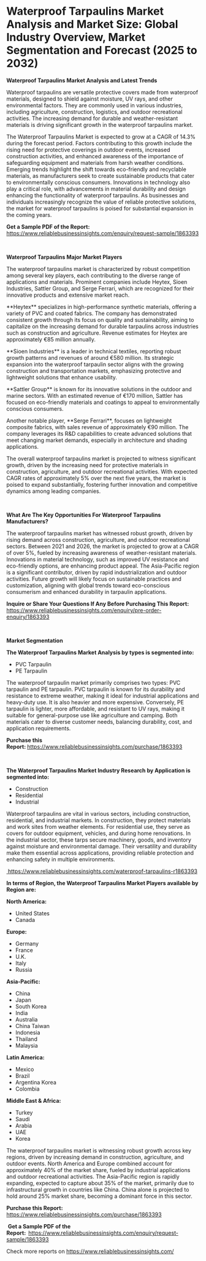 <p><h1>Waterproof Tarpaulins Market Analysis and Market Size: Global Industry Overview, Market Segmentation and Forecast (2025 to 2032)</h1></p><p><strong>Waterproof Tarpaulins Market Analysis and Latest Trends</strong></p>
<p><p>Waterproof tarpaulins are versatile protective covers made from waterproof materials, designed to shield against moisture, UV rays, and other environmental factors. They are commonly used in various industries, including agriculture, construction, logistics, and outdoor recreational activities. The increasing demand for durable and weather-resistant materials is driving significant growth in the waterproof tarpaulins market. </p><p>The Waterproof Tarpaulins Market is expected to grow at a CAGR of 14.3% during the forecast period. Factors contributing to this growth include the rising need for protective coverings in outdoor events, increased construction activities, and enhanced awareness of the importance of safeguarding equipment and materials from harsh weather conditions. Emerging trends highlight the shift towards eco-friendly and recyclable materials, as manufacturers seek to create sustainable products that cater to environmentally conscious consumers. Innovations in technology also play a critical role, with advancements in material durability and design enhancing the functionality of waterproof tarpaulins. As businesses and individuals increasingly recognize the value of reliable protective solutions, the market for waterproof tarpaulins is poised for substantial expansion in the coming years.</p></p>
<p><strong>Get a Sample PDF of the Report:&nbsp;</strong> <a href="https://www.reliablebusinessinsights.com/enquiry/request-sample/1863393?utm_campaign=2820&utm_medium=2&utm_source=Github&utm_content=ia&utm_term=01042025&utm_id=waterproof-tarpaulins">https://www.reliablebusinessinsights.com/enquiry/request-sample/1863393</a></p>
<p>&nbsp;</p>
<p><strong>Waterproof Tarpaulins Major Market Players</strong></p>
<p><p>The waterproof tarpaulins market is characterized by robust competition among several key players, each contributing to the diverse range of applications and materials. Prominent companies include Heytex, Sioen Industries, Sattler Group, and Serge Ferrari, which are recognized for their innovative products and extensive market reach.</p><p>**Heytex** specializes in high-performance synthetic materials, offering a variety of PVC and coated fabrics. The company has demonstrated consistent growth through its focus on quality and sustainability, aiming to capitalize on the increasing demand for durable tarpaulins across industries such as construction and agriculture. Revenue estimates for Heytex are approximately €85 million annually.</p><p>**Sioen Industries** is a leader in technical textiles, reporting robust growth patterns and revenues of around €580 million. Its strategic expansion into the waterproof tarpaulin sector aligns with the growing construction and transportation markets, emphasizing protective and lightweight solutions that enhance usability.</p><p>**Sattler Group** is known for its innovative solutions in the outdoor and marine sectors. With an estimated revenue of €170 million, Sattler has focused on eco-friendly materials and coatings to appeal to environmentally conscious consumers.</p><p>Another notable player, **Serge Ferrari**, focuses on lightweight composite fabrics, with sales revenue of approximately €90 million. The company leverages its R&D capabilities to create advanced solutions that meet changing market demands, especially in architecture and shading applications.</p><p>The overall waterproof tarpaulins market is projected to witness significant growth, driven by the increasing need for protective materials in construction, agriculture, and outdoor recreational activities. With expected CAGR rates of approximately 5% over the next five years, the market is poised to expand substantially, fostering further innovation and competitive dynamics among leading companies.</p></p>
<p>&nbsp;</p>
<p><strong>What Are The Key Opportunities For Waterproof Tarpaulins Manufacturers?</strong></p>
<p><p>The waterproof tarpaulins market has witnessed robust growth, driven by rising demand across construction, agriculture, and outdoor recreational sectors. Between 2021 and 2026, the market is projected to grow at a CAGR of over 5%, fueled by increasing awareness of weather-resistant materials. Innovations in material technology, such as improved UV resistance and eco-friendly options, are enhancing product appeal. The Asia-Pacific region is a significant contributor, driven by rapid industrialization and outdoor activities. Future growth will likely focus on sustainable practices and customization, aligning with global trends toward eco-conscious consumerism and enhanced durability in tarpaulin applications.</p></p>
<p><strong>Inquire or Share Your Questions If Any Before Purchasing This Report:</strong> <a href="https://www.reliablebusinessinsights.com/enquiry/pre-order-enquiry/1863393?utm_campaign=2820&utm_medium=2&utm_source=Github&utm_content=ia&utm_term=01042025&utm_id=waterproof-tarpaulins">https://www.reliablebusinessinsights.com/enquiry/pre-order-enquiry/1863393</a></p>
<p>&nbsp;</p>
<p><strong>Market Segmentation</strong></p>
<p><strong>The Waterproof Tarpaulins Market Analysis by types is segmented into:</strong></p>
<p><ul><li>PVC Tarpaulin</li><li>PE Tarpaulin</li></ul></p>
<p><p>The waterproof tarpaulin market primarily comprises two types: PVC tarpaulin and PE tarpaulin. PVC tarpaulin is known for its durability and resistance to extreme weather, making it ideal for industrial applications and heavy-duty use. It is also heavier and more expensive. Conversely, PE tarpaulin is lighter, more affordable, and resistant to UV rays, making it suitable for general-purpose use like agriculture and camping. Both materials cater to diverse customer needs, balancing durability, cost, and application requirements.</p></p>
<p><strong>Purchase this Report:&nbsp;</strong><a href="https://www.reliablebusinessinsights.com/purchase/1863393?utm_campaign=2820&utm_medium=2&utm_source=Github&utm_content=ia&utm_term=01042025&utm_id=waterproof-tarpaulins">https://www.reliablebusinessinsights.com/purchase/1863393</a></p>
<p>&nbsp;</p>
<p><strong>The Waterproof Tarpaulins Market Industry Research by Application is segmented into:</strong></p>
<p><ul><li>Construction</li><li>Residential</li><li>Industrial</li></ul></p>
<p><p>Waterproof tarpaulins are vital in various sectors, including construction, residential, and industrial markets. In construction, they protect materials and work sites from weather elements. For residential use, they serve as covers for outdoor equipment, vehicles, and during home renovations. In the industrial sector, these tarps secure machinery, goods, and inventory against moisture and environmental damage. Their versatility and durability make them essential across applications, providing reliable protection and enhancing safety in multiple environments.</p></p>
<p><a href="https://www.reliablebusinessinsights.com/waterproof-tarpaulins-r1863393?utm_campaign=2820&utm_medium=2&utm_source=Github&utm_content=ia&utm_term=01042025&utm_id=waterproof-tarpaulins">&nbsp;https://www.reliablebusinessinsights.com/waterproof-tarpaulins-r1863393</a></p>
<p><strong>In terms of Region, the Waterproof Tarpaulins Market Players available by Region are:</strong></p>
<p>
    <p> <strong> North America: </strong>
        <ul>
            <li>United States</li>
            <li>Canada</li>
        </ul>
        </p> 
    <p> <strong> Europe: </strong>
        <ul>
            <li>Germany</li>
            <li>France</li>
            <li>U.K.</li>
            <li>Italy</li>
            <li>Russia</li>
        </ul>
        </p> 
    <p> <strong> Asia-Pacific: </strong>
        <ul>
            <li>China</li>
            <li>Japan</li>
            <li>South Korea</li>
            <li>India</li>
            <li>Australia</li>
            <li>China Taiwan</li>
            <li>Indonesia</li>
            <li>Thailand</li>
            <li>Malaysia</li>
        </ul>
        </p> 
    <p> <strong> Latin America: </strong>
        <ul>
            <li>Mexico</li>
            <li>Brazil</li>
            <li>Argentina Korea</li>
            <li>Colombia</li>
        </ul>
        </p> 
    <p> <strong> Middle East & Africa: </strong>
        <ul>
            <li>Turkey</li>
            <li>Saudi</li>
            <li>Arabia</li>
            <li>UAE</li>
            <li>Korea</li>
        </ul>
    </p>
    </p>
<p><p>The waterproof tarpaulins market is witnessing robust growth across key regions, driven by increasing demand in construction, agriculture, and outdoor events. North America and Europe combined account for approximately 40% of the market share, fueled by industrial applications and outdoor recreational activities. The Asia-Pacific region is rapidly expanding, expected to capture about 35% of the market, primarily due to infrastructural growth in countries like China. China alone is projected to hold around 25% market share, becoming a dominant force in this sector.</p></p>
<p><strong>Purchase this Report: </strong><a href="https://www.reliablebusinessinsights.com/purchase/1863393?utm_campaign=2820&utm_medium=2&utm_source=Github&utm_content=ia&utm_term=01042025&utm_id=waterproof-tarpaulins">https://www.reliablebusinessinsights.com/purchase/1863393</a></p>
<p>&nbsp;<strong>Get a Sample PDF of the Report:&nbsp;&nbsp;</strong><a href="https://www.reliablebusinessinsights.com/enquiry/request-sample/1863393?utm_campaign=2820&utm_medium=2&utm_source=Github&utm_content=ia&utm_term=01042025&utm_id=waterproof-tarpaulins">https://www.reliablebusinessinsights.com/enquiry/request-sample/1863393</a></p>
<p><strong></strong></p>
<p>Check more reports on <a href="https://www.reliablebusinessinsights.com/?utm_campaign=2820&utm_medium=2&utm_source=Github&utm_content=ia&utm_term=01042025&utm_id=waterproof-tarpaulins">https://www.reliablebusinessinsights.com/</a></p>
